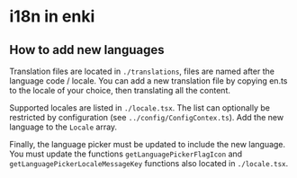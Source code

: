 # i18n in enki

## How to add new languages

Translation files are located in `./translations`, files are named after the language code / locale. You can
add a new translation file by copying en.ts to the locale of your choice, then translating all the content.

Supported locales are listed in `./locale.tsx`. The list can optionally be restricted by configuration
(see `../config/ConfigContex.ts`). Add the new language to the `Locale` array.

Finally, the language picker must be updated to include the new language. You must update the functions
`getLanguagePickerFlagIcon` and `getLanguagePickerLocaleMessageKey` functions also located in `./locale.tsx`.
